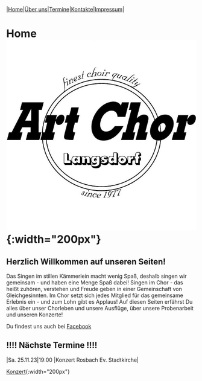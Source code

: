 |[Home](index.md)|[Über uns](ueber_uns.md)|[Termine](termine.md)|[Kontakte](kontakte.md)|[Impressum](impressum.md)|

# Home ![Logo](img/artchorlogo.jpg){:width="200px"}

## Herzlich Willkommen auf unseren Seiten!

Das Singen im stillen Kämmerlein macht wenig Spaß, deshalb singen wir gemeinsam - und haben eine Menge Spaß dabei! Singen im Chor - das heißt zuhören, verstehen und Freude geben in einer Gemeinschaft von Gleichgesinnten. Im Chor setzt sich jedes Mitglied für das gemeinsame Erlebnis ein - und zum Lohn gibt es Applaus!
Auf diesen Seiten erfährst Du alles über unser Chorleben und unsere Ausflüge, über unsere Probenarbeit und unseren Konzerte!

Du findest uns auch bei [Facebook](https://facebook.com/ArtChorLangsdorf/)

## !!!!  Nächste Termine  !!!! 

|Sa. 25.11.23|19:00 |Konzert Rosbach Ev. Stadtkirche|

[Konzert](img/konzertrosbach23.jpg){:width="200px"}
